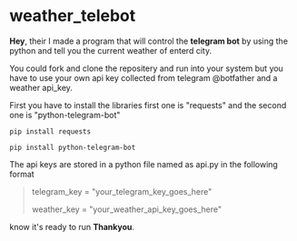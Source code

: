 # weather_telebot
**Hey**, their I made a program that will control the **telegram bot** by using the python and tell you the current weather of enterd city.

You could fork and clone the repositery and run into your system but you have to use your own api key collected from telegram @botfather and a weather api_key.

First you have to install the libraries first one is "requests" and the second one is "python-telegram-bot"

  `pip install requests`
  
  `pip install python-telegram-bot`
  



The api keys are stored in a python file named as api.py in the following format


  
  >telegram_key = "your_telegram_key_goes_here"
  >
  >weather_key = "your_weather_api_key_goes_here"

know it's ready to run **Thankyou**.
